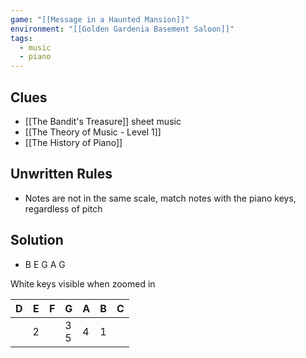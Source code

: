 ```yaml
---
game: "[[Message in a Haunted Mansion]]"
environment: "[[Golden Gardenia Basement Saloon]]"
tags:
  - music
  - piano
---
```

## Clues
- [[The Bandit's Treasure]] sheet music
- [[The Theory of Music - Level 1]]
- [[The History of Piano]]
## Unwritten Rules
* Notes are not in the same scale, match notes with the piano keys, regardless of pitch
## Solution
* B E G A G

White keys visible when zoomed in

| D   | E   | F   | G      | A   | B   | C   |
| --- | --- | --- | ------ | --- | --- | --- |
|     | 2   |     | 3<br>5 | 4   | 1   |     |

